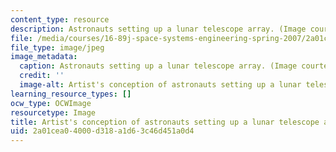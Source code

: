 ```yaml
---
content_type: resource
description: Astronauts setting up a lunar telescope array. (Image courtesy of NASA.)
file: /media/courses/16-89j-space-systems-engineering-spring-2007/2a01cea04000d318a1d63c46d451a0d4_16-89js07.jpg
file_type: image/jpeg
image_metadata:
  caption: Astronauts setting up a lunar telescope array. (Image courtesy of [NASA](http://www.nasa.gov/mission_pages/exploration/multimedia/jfa18844_prt.htm).)
  credit: ''
  image-alt: Artist's conception of astronauts setting up a lunar telescope array.
learning_resource_types: []
ocw_type: OCWImage
resourcetype: Image
title: Artist's conception of astronauts setting up a lunar telescope array
uid: 2a01cea0-4000-d318-a1d6-3c46d451a0d4
---
```

